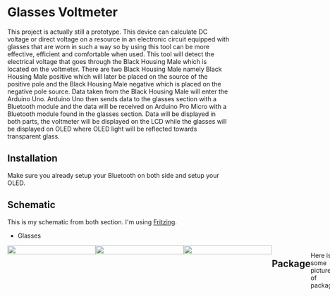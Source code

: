 # Glasses Voltmeter
This project is actually still a prototype. This device can calculate DC voltage or direct voltage on a resource in an electronic circuit equipped with glasses that are worn in such a way so by using this tool can be more effective, efficient and comfortable when used. This tool will detect the electrical voltage that goes through the Black Housing Male which is located on the voltmeter. There are two Black Housing Male namely Black Housing Male positive which will later be placed on the source of the positive pole and the Black Housing Male negative which is placed on the negative pole source. Data taken from the Black Housing Male will enter the Arduino Uno. Arduino Uno then sends data to the glasses section with a Bluetooth module and the data will be received on Arduino Pro Micro with a Bluetooth module found in the glasses section. Data will be displayed in both parts, the voltmeter will be displayed on the LCD while the glasses will be displayed on OLED where OLED light will be reflected towards transparent glass.


## Installation
Make sure you already setup your Bluetooth on both side and setup your OLED.


## Schematic
This is my schematic from both section. I'm using [Fritzing](https://fritzing.org/home/).

* Glasses
<div style="display:flex;flex-flow:row-wrap;">

<img src="https://res.cloudinary.com/palsuasli/image/upload/v1563336972/Project/VoltmeterGlasses/sketsa_voltmeter_schem.jpg" width="200" height="100%"/>

<img src="https://res.cloudinary.com/palsuasli/image/upload/v1563336977/Project/VoltmeterGlasses/sketsa_voltmeter_bb.jpg" width="200" height="100%"/>

<img src="https://res.cloudinary.com/palsuasli/image/upload/v1563338902/Project/VoltmeterGlasses/IMG_20180727_185034.jpg" width="200" height="100%"/>

## Package
Here is some picture of package.
<div style="display:flex;flex-flow:row-wrap;">

<img src="https://res.cloudinary.com/palsuasli/image/upload/v1563338832/Project/VoltmeterGlasses/IMG_20180727_083530.jpg" width="200" height="100%"/>

<img src="https://res.cloudinary.com/palsuasli/image/upload/v1563338876/Project/VoltmeterGlasses/IMG_20180727_184414.jpg" width="200" height="100%"/>

<img src="https://res.cloudinary.com/palsuasli/image/upload/v1563336971/Project/VoltmeterGlasses/sketsa_glasses_schem.jpg" width="200" height="100%"/>

<img src="https://res.cloudinary.com/palsuasli/image/upload/v1563336973/Project/VoltmeterGlasses/sketsa_glasses_bb.jpg" width="200" height="100%"/>